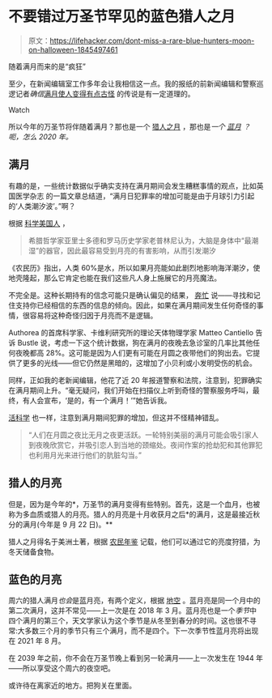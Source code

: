 # 不要错过万圣节罕见的蓝色猎人之月

> 原文：<https://lifehacker.com/dont-miss-a-rare-blue-hunters-moon-on-halloween-1845497461>

随着满月而来的是“疯狂”

至少，在新闻编辑室工作多年会让我相信这一点。我的报纸的前新闻编辑和警察巡逻记者*确信*[满月使人变得有点古怪](https://www.accuweather.com/en/weather-news/do-full-moons-and-supermoons-really-influence-people-and-animals-2/433601) 的传说是有一定道理的。

Watch

所以今年的万圣节将伴随着满月？那也是一个 [猎人之月](https://en.wikipedia.org/wiki/Hunter%27s_Moon) ，那也是*一个 [蓝月](https://en.wikipedia.org/wiki/Blue_moon) ？呃，怎么 2020 年。* 

## 满月

有趣的是，一些统计数据似乎确实支持在满月期间会发生糟糕事情的观点，比如英国医学杂志 的一篇文章总结道，“满月日犯罪率的增加可能是由于月球引力引起的‘人类潮汐波’。”啊？

根据 [科学美国人](https://www.scientificamerican.com/article/lunacy-and-the-full-moon) ，

> 希腊哲学家亚里士多德和罗马历史学家老普林尼认为，大脑是身体中“最潮湿”的器官，因此最容易受到月亮的有害影响，从而引发潮汐

《农民历》指出，人类 60%是水，所以如果月亮能如此剧烈地影响海洋潮汐，使地壳隆起，那么它肯定也能在我们这些凡人身上施展它的月亮魔法。

不完全是。这种长期持有的信念可能只是确认偏见的结果， [奔忙](https://www.bustle.com/articles/194759-11-weird-things-that-happen-during-a-full-moon-according-to-science) 说——寻找和记住支持你已经相信的东西的信息的倾向。因此，如果在满月期间发生任何奇怪的事情，很容易将这种奇怪归因于月亮而不是逻辑。

Authorea 的首席科学家、卡维利研究所的理论天体物理学家 Matteo Cantiello 告诉 Bustle 说，考虑一下这个统计数据，狗在满月的夜晚去急诊室的几率比其他任何夜晚都高 28%。这可能是因为人们更有可能在月圆之夜带他们的狗出去。它提供了更多的光线——但它仍然是黑暗的，这增加了小贝利或小发明受伤的机会。

同样，正如我的老新闻编辑，他花了近 20 年报道警察和法院，注意到，犯罪确实在满月期间上升。“毫无疑问，我们开始在扫描仪上听到奇怪的警察服务呼叫，最终，有人会宣布，‘是的，有一个满月！’”她告诉我。

[活科学](https://www.livescience.com/1617-strange-happen-full-moon.html) 也一样，注意到满月期间犯罪的增加，但这并不怪精神错乱。

> “人们在月圆之夜比无月之夜更活跃。一轮特别美丽的满月可能会吸引家人到夜晚欣赏它，并吸引恋人到当地的颈缩处。夜间作案的抢劫犯和其他罪犯也利用月光来进行他们的肮脏勾当。”

## 猎人的月亮

但是，因为是今年的*，万圣节的满月变得有些特别。首先，这是一个血月，也被称为多血质或猎人的月亮。猎人的月亮是十月收获月之后*的满月，这是最接近秋分的满月(今年是 9 月 22 日)。** 

猎人之月得名于美洲土著，根据 [农民年鉴](https://www.farmersalmanac.com/full-moon-dates-and-times) 记载，他们可以通过它的亮度狩猎，为冬天储备食物。

## 蓝色的月亮

周六的猎人满月*也会*是蓝月亮，有两个定义，根据 [地空](https://earthsky.org/astronomy-essentials/when-is-the-next-blue-moon) 。蓝月亮是同一个月中的第二次满月，这并不常见——上一次是在 2018 年 3 月。蓝月亮也是一个*季节*中四个满月的第三个，天文学家认为这个季节是从冬至到春分的时间。这也很不寻常:大多数三个月的季节只有三个满月，而不是四个。下一次季节性蓝月亮将出现在 2021 年 8 月。

在 2039 年之前，你不会在万圣节晚上看到另一轮满月——上一次发生在 1944 年——所以享受这个周六的夜空吧。

或许待在离家近的地方。把狗关在里面。